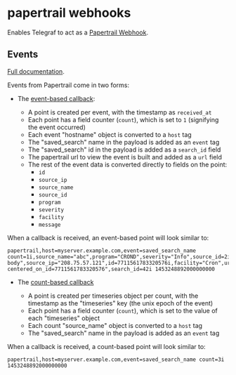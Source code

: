 # papertrail webhooks

Enables Telegraf to act as a [Papertrail Webhook](http://help.papertrailapp.com/kb/how-it-works/web-hooks/).

## Events

[Full documentation](http://help.papertrailapp.com/kb/how-it-works/web-hooks/#callback).

Events from Papertrail come in two forms:

* The [event-based callback](http://help.papertrailapp.com/kb/how-it-works/web-hooks/#callback):

  * A point is created per event, with the timestamp as `received_at`
  * Each point has a field counter (`count`), which is set to `1` (signifying
    the event occurred)
  * Each event "hostname" object is converted to a `host` tag
  * The "saved_search" name in the payload is added as an `event` tag
  * The "saved_search" id in the payload is added as a `search_id` field
  * The papertrail url to view the event is built and added as a `url` field
  * The rest of the event data is converted directly to fields on the point:
    * `id`
    * `source_ip`
    * `source_name`
    * `source_id`
    * `program`
    * `severity`
    * `facility`
    * `message`

When a callback is received, an event-based point will look similar to:

```shell
papertrail,host=myserver.example.com,event=saved_search_name count=1i,source_name="abc",program="CROND",severity="Info",source_id=2i,message="message body",source_ip="208.75.57.121",id=7711561783320576i,facility="Cron",url="https://papertrailapp.com/searches/42?centered_on_id=7711561783320576",search_id=42i 1453248892000000000
```

* The [count-based callback](http://help.papertrailapp.com/kb/how-it-works/web-hooks/#count-only-webhooks)

  * A point is created per timeseries object per count, with the timestamp as
    the "timeseries" key (the unix epoch of the event)
  * Each point has a field counter (`count`), which is set to the value of each
    "timeseries" object
  * Each count "source_name" object is converted to a `host` tag
  * The "saved_search" name in the payload is added as an `event` tag

When a callback is received, a count-based point will look similar to:

```shell
papertrail,host=myserver.example.com,event=saved_search_name count=3i 1453248892000000000
```
